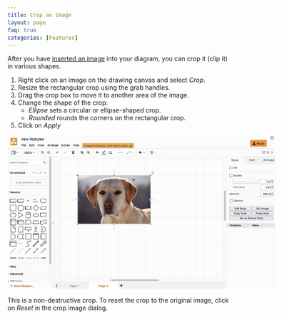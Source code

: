 ```yaml
---
title: Crop an image
layout: page
faq: true
categories: [Features]
---
```


After you have [inserted an image](/doc/faq/add-images.html) into your diagram, you can crop it (clip it) in various shapes.

1. Right click on an image on the drawing canvas and select _Crop_.
2. Resize the rectangular crop using the grab handles. 
3. Drag the crop box to move it to another area of the image. 
4. Change the shape of the crop:
   * _Ellipse_ sets a circular or ellipse-shaped crop.
   * _Rounded_ rounds the corners on the rectangular crop.
5. Click on _Apply_

<img src="/assets/img/blog/crop.gif" style="width=100%;max-width:600px;height:auto;" alt="Crop an embedded or imported image in draw.io">

This is a non-destructive crop. To reset the crop to the original image, click on _Reset_ in the crop image dialog.